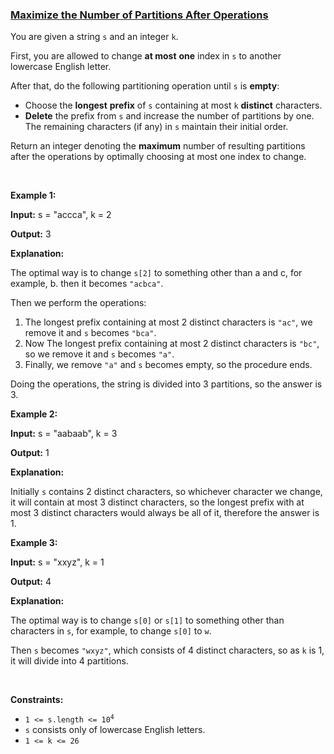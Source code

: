 ### [Maximize the Number of Partitions After Operations](https://leetcode.com/problems/maximize-the-number-of-partitions-after-operations)

<p>You are given a string <code>s</code> and an integer <code>k</code>.</p>

<p>First, you are allowed to change <strong>at most</strong> <strong>one</strong> index in <code>s</code> to another lowercase English letter.</p>

<p>After that, do the following partitioning operation until <code>s</code> is <strong>empty</strong>:</p>

<ul>
	<li>Choose the <strong>longest</strong> <strong>prefix</strong> of <code>s</code> containing at most <code>k</code> <strong>distinct</strong> characters.</li>
	<li><strong>Delete</strong> the prefix from <code>s</code> and increase the number of partitions by one. The remaining characters (if any) in <code>s</code> maintain their initial order.</li>
</ul>

<p>Return an integer denoting the <strong>maximum</strong> number of resulting partitions after the operations by optimally choosing at most one index to change.</p>

<p>&nbsp;</p>
<p><strong class="example">Example 1:</strong></p>

<div class="example-block">
<p><strong>Input:</strong> <span class="example-io">s = &quot;accca&quot;, k = 2</span></p>

<p><strong>Output:</strong> <span class="example-io">3</span></p>

<p><strong>Explanation:</strong></p>

<p>The optimal way is to change <code>s[2]</code> to something other than a and c, for example, b. then it becomes <code>&quot;acbca&quot;</code>.</p>

<p>Then we perform the operations:</p>

<ol>
	<li>The longest prefix containing at most 2 distinct characters is <code>&quot;ac&quot;</code>, we remove it and <code>s</code> becomes <code>&quot;bca&quot;</code>.</li>
	<li>Now The longest prefix containing at most 2 distinct characters is <code>&quot;bc&quot;</code>, so we remove it and <code>s</code> becomes <code>&quot;a&quot;</code>.</li>
	<li>Finally, we remove <code>&quot;a&quot;</code> and <code>s</code> becomes empty, so the procedure ends.</li>
</ol>

<p>Doing the operations, the string is divided into 3 partitions, so the answer is 3.</p>
</div>

<p><strong class="example">Example 2:</strong></p>

<div class="example-block">
<p><strong>Input:</strong> <span class="example-io">s = &quot;aabaab&quot;, k = 3</span></p>

<p><strong>Output:</strong> <span class="example-io">1</span></p>

<p><strong>Explanation:</strong></p>

<p>Initially&nbsp;<code>s</code>&nbsp;contains 2 distinct characters, so whichever character we change, it will contain at most 3 distinct characters, so the longest prefix with at most 3 distinct characters would always be all of it, therefore the answer is 1.</p>
</div>

<p><strong class="example">Example 3:</strong></p>

<div class="example-block">
<p><strong>Input:</strong> <span class="example-io">s = &quot;xxyz&quot;, k = 1</span></p>

<p><strong>Output:</strong> <span class="example-io">4</span></p>

<p><strong>Explanation:</strong></p>

<p>The optimal way is to change&nbsp;<code>s[0]</code>&nbsp;or&nbsp;<code>s[1]</code>&nbsp;to something other than characters in&nbsp;<code>s</code>, for example, to change&nbsp;<code>s[0]</code>&nbsp;to&nbsp;<code>w</code>.</p>

<p>Then&nbsp;<code>s</code>&nbsp;becomes <code>&quot;wxyz&quot;</code>, which consists of 4 distinct characters, so as <code>k</code> is 1, it will divide into 4 partitions.</p>
</div>

<p>&nbsp;</p>
<p><strong>Constraints:</strong></p>

<ul>
	<li><code>1 &lt;= s.length &lt;= 10<sup>4</sup></code></li>
	<li><code>s</code> consists only of lowercase English letters.</li>
	<li><code>1 &lt;= k &lt;= 26</code></li>
</ul>
